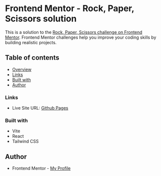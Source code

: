 # Frontend Mentor - Rock, Paper, Scissors solution

This is a solution to the [Rock, Paper, Scissors challenge on Frontend Mentor](https://www.frontendmentor.io/challenges/rock-paper-scissors-game-pTgwgvgH). Frontend Mentor challenges help you improve your coding skills by building realistic projects.

## Table of contents

- [Overview](#overview)
- [Links](#links)
- [Built with](#built-with)
- [Author](#author)

### Links

- Live Site URL: [Github Pages](https://pkthunder-rpsls.netlify.app/)

### Built with

- Vite
- React
- Tailwind CSS

## Author

- Frontend Mentor - [My Profile](https://www.frontendmentor.io/profile/Pkthunder87)
